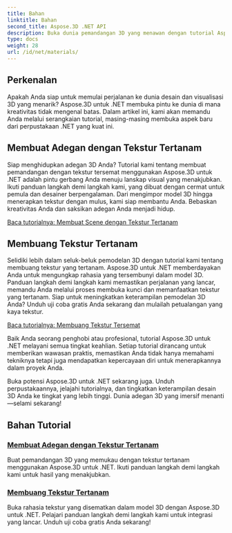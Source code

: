 ```yaml
---
title: Bahan
linktitle: Bahan
second_title: Aspose.3D .NET API
description: Buka dunia pemandangan 3D yang menawan dengan tutorial Aspose.3D untuk .NET. Belajar membuat pemandangan menakjubkan dan menjelajahi tekstur yang tertanam dengan mudah.
type: docs
weight: 28
url: /id/net/materials/
---
```

## Perkenalan

Apakah Anda siap untuk memulai perjalanan ke dunia desain dan visualisasi 3D yang menarik? Aspose.3D untuk .NET membuka pintu ke dunia di mana kreativitas tidak mengenal batas. Dalam artikel ini, kami akan memandu Anda melalui serangkaian tutorial, masing-masing membuka aspek baru dari perpustakaan .NET yang kuat ini.

## Membuat Adegan dengan Tekstur Tertanam

Siap menghidupkan adegan 3D Anda? Tutorial kami tentang membuat pemandangan dengan tekstur tersemat menggunakan Aspose.3D untuk .NET adalah pintu gerbang Anda menuju lanskap visual yang menakjubkan. Ikuti panduan langkah demi langkah kami, yang dibuat dengan cermat untuk pemula dan desainer berpengalaman. Dari mengimpor model 3D hingga menerapkan tekstur dengan mulus, kami siap membantu Anda. Bebaskan kreativitas Anda dan saksikan adegan Anda menjadi hidup.

[Baca tutorialnya: Membuat Scene dengan Tekstur Tertanam](./create-scene-embedded-texture/)

## Membuang Tekstur Tertanam

Selidiki lebih dalam seluk-beluk pemodelan 3D dengan tutorial kami tentang membuang tekstur yang tertanam. Aspose.3D untuk .NET memberdayakan Anda untuk mengungkap rahasia yang tersembunyi dalam model 3D. Panduan langkah demi langkah kami memastikan perjalanan yang lancar, memandu Anda melalui proses membuka kunci dan memanfaatkan tekstur yang tertanam. Siap untuk meningkatkan keterampilan pemodelan 3D Anda? Unduh uji coba gratis Anda sekarang dan mulailah petualangan yang kaya tekstur.

[Baca tutorialnya: Membuang Tekstur Tersemat](./dump-embedded-textures/)

Baik Anda seorang penghobi atau profesional, tutorial Aspose.3D untuk .NET melayani semua tingkat keahlian. Setiap tutorial dirancang untuk memberikan wawasan praktis, memastikan Anda tidak hanya memahami tekniknya tetapi juga mendapatkan kepercayaan diri untuk menerapkannya dalam proyek Anda.

Buka potensi Aspose.3D untuk .NET sekarang juga. Unduh perpustakaannya, jelajahi tutorialnya, dan tingkatkan keterampilan desain 3D Anda ke tingkat yang lebih tinggi. Dunia adegan 3D yang imersif menanti—selami sekarang!
## Bahan Tutorial
### [Membuat Adegan dengan Tekstur Tertanam](./create-scene-embedded-texture/)
Buat pemandangan 3D yang memukau dengan tekstur tertanam menggunakan Aspose.3D untuk .NET. Ikuti panduan langkah demi langkah kami untuk hasil yang menakjubkan.
### [Membuang Tekstur Tertanam](./dump-embedded-textures/)
Buka rahasia tekstur yang disematkan dalam model 3D dengan Aspose.3D untuk .NET. Pelajari panduan langkah demi langkah kami untuk integrasi yang lancar. Unduh uji coba gratis Anda sekarang!